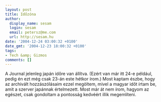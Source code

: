 ```yaml
---
layout: post
title: Időzóna
author:
  display_name: sesam
  login: sesam
  email: petersz@me.com
  url: http://sesam.hu
date: '2004-12-24 03:00:32 +0100'
date_gmt: '2004-12-23 18:00:32 +0100'
tags:
- Tech &amp; Gizmos
comments: []
---
```


A Journal jelenleg japán időre van állítva. (Ezért van már itt 24-e például, pedig én ezt még csak 23-án este hétkor írom.) Most kaptam észbe, hogy az archivált hozzászólásaim ezzel megöltem, mivel a magyar időt írtam be, amit a szerver japánnak értelmezett. Most már át nem írom, hagyom az egészet, csak gondoltam a pontosság kedvéért illik megemlíteni.
